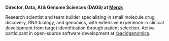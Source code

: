 **Director, Data, AI & Genome Sciences (DAGS) at [Merck][]**

Research scientist and team builder specializing in small molecule drug discovery, RNA biology, and genomics, with extensive experience in clinical development from target identification through patient selection. Active participant in open-source software development at [@acidgenomics][].

[merck]: http://merck.com/
[@acidgenomics]: https://github.com/acidgenomics/
